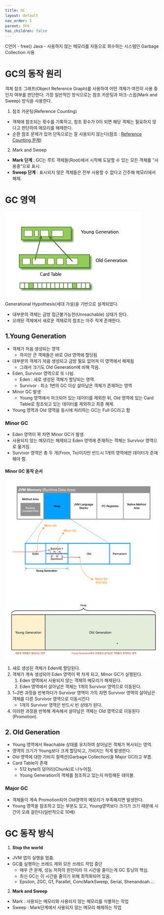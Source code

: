```yaml
---
title: GC
layout: default
nav_order: 3
parent: 자바
has_children: false
---
```


C언어 - free()
Java - 사용하지 않는 메모리를 자동으로 회수하는 시스템인 Garbage Collection 사용

# GC의 동작 원리
객체 참조 그래프(Object Reference Graph)를 사용하여 어떤 객체가 여전히 사용 중인지 여부를 판단한다.
가장 일반적인 방식으로는 참조 카운팅과 마크-스윕(Mark and Sweep) 방식을 사용한다.

1) 참조 카운팅(Reference Counting)
- 객체에 참조되는 횟수를 기록하고, 참조 횟수가 0이 되면 해당 객체는 필요하지 않다고 판단하여 메모리를 해제한다.
- 순환 참조 문제가 있어 단독으로는 잘 사용되지 않는다(참조 : [Reference Counting 문제](https://blog.naver.com/jyk2367/222689587168?))

2) Mark and Sweep
- **Mark 단계** : GC는 루트 객체들(Root)에서 시작해 도달할 수 있는 모든 객체를 "사용중"으로 표시.
- **Sweep 단계** : 표시되지 않은 객체들은 전부 사용할 수 없다고 간주해 메모리에서 해제.

# GC 영역
![GC 영역](java_images/gc_area.png)
Generational Hypothesis(세대 가설)을 기반으로 설계되었다.
- 대부분의 객체는 금방 접근불가능한(Unreachable) 상태가 된다.
- 오래된 객체에서 새로운 객체로의 참조는 아주 적게 존재한다.

## 1.Young Generation
- 객체가 처음 생성되는 영역
  - 하지만 큰 객체들은 바로 Old 영역에 할당됨
- 대부분의 객체가 처음 생성되고 금방 필요 없어져 이 영역에서 해제됨
  - 그래서 크기도 Old Generation에 비해 작음.
- Eden, Survivor 영역으로 또 나뉨.
  - Eden : 새로 생성된 객체가 할당되는 영역.
  - Survivor : 최소 1번의 GC 이상 살아남은 객체가 존재하는 영역
- Minor GC 발생
  - Young 영역에서 마크되어 있는 데이터를 제외한 뒤, Old 영역에 있는 Card Table로 참조되고 있는 데이터를 제외하고 최종 해제.
- Young 영역과 Old 영역을 동시에 처리하는 GC는 Full GC라고 함 

### Minor GC
- Eden 영역이 꽉 차면 Minor GC가 발생.
- 사용되지 않는 메모리는 해제되고 Eden 영역에 존재하는 객체는 Survivor 영역으로 옮겨짐.
- Survivor 영역은 총 두 개(From, To)이지만 반드시 1개의 영역에만 데이터가 존재해야 함.

#### Minor GC 동작 순서
![GC 작동원리](java_images/gc_how_it_works.png)
1. 새로 생성된 객체가 Eden에 할당된다.
2. 객체가 계속 생성되어 Eden 영역이 꽉 차게 되고, Minor GC가 실행된다.
   1) Eden 영역에서 사용되지 않는 객체의 메모리가 해제된다.
   2) Eden 영역에서 살아남은 객체는 1개의 Survivor 영역으로 이동된다.
3. 1~2번 과정을 반복하다가 Survivor 영역이 가득 차면 Survivor 영역의 살아남은 객체를 다른 Survivor 영역으로 이동시킨다
   - 1개의 Survivor 영역은 반드시 빈 상태가 된다.
4. 이러한 과정을 반복해 계속해서 살아남은 객체는 Old 영역으로 이동된다(Promotion).


## 2. Old Generation
- Young 영역에서 Reachable 상태를 유지하여 살아남은 객체가 복사되는 영역.
- 영역의 크기가 Young보다 크게 할당되고, 가비지는 적게 발생한다.
- Old 영역에 대한 가비지 컬렉션(Garbage Collection)을 Major GC라고 부름.
- Card Table이 존재
  - 512 byte의 덩어리(Chunk)로 나누어짐.
  - Young Generation의 객체를 참조하고 있는지 마킹해둔 테이블.

### Major GC
- 객체들이 계속 Promotion되어 Old영역의 메모리가 부족해지면 발생한다.
- Young 영역을 참조하고 있는 부분도 있고, Young영역보다 크기가 크기 때문에 시간이 오래 걸린다(일반적으로 10배)

# GC 동작 방식

1. **Stop the world**
- JVM 앱의 실행을 멈춤.
- GC를 실행하는 쓰레드 제외 모든 쓰레드 작업 중단
  - 매우 큰 문제, 성능 저하의 원인이라 이 시간을 줄이는게 GC 튜닝의 핵심.
  - 최신 GC는 이 시간을 줄이기 위해 최적화되어 있음.
  - Epsilon, ZGC, G1, Parallel, ConcMarkSweep, Serial, Shenandoah....
2. **Mark and Sweep**
- Mark : 사용되는 메모리와 사용되지 않는 메모리를 식별하는 작업
- Sweep : Mark단계에서 사용되지 않는 메모리 해제하는 작업
